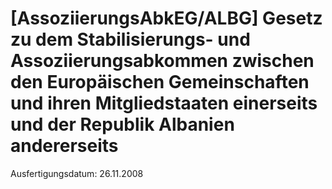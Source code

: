 # [AssoziierungsAbkEG/ALBG] Gesetz zu dem Stabilisierungs- und Assoziierungsabkommen zwischen den Europäischen Gemeinschaften und ihren Mitgliedstaaten einerseits und der Republik Albanien andererseits

Ausfertigungsdatum: 26.11.2008

 